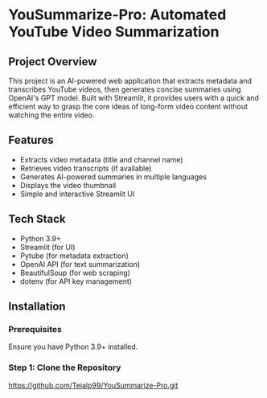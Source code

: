 # YouSummarize-Pro: Automated YouTube Video Summarization

## Project Overview
This project is an AI-powered web application that extracts metadata and transcribes YouTube videos, then generates concise summaries using OpenAI's GPT model. Built with Streamlit, it provides users with a quick and efficient way to grasp the core ideas of long-form video content without watching the entire video.

## Features
- Extracts video metadata (title and channel name)
- Retrieves video transcripts (if available)
- Generates AI-powered summaries in multiple languages
- Displays the video thumbnail
- Simple and interactive Streamlit UI

## Tech Stack
- Python 3.9+
- Streamlit (for UI)
- Pytube (for metadata extraction)
- OpenAI API (for text summarization)
- BeautifulSoup (for web scraping)
- dotenv (for API key management)

## Installation
### Prerequisites
Ensure you have Python 3.9+ installed.
### Step 1: Clone the Repository
https://github.com/Tejalp99/YouSummarize-Pro.git
